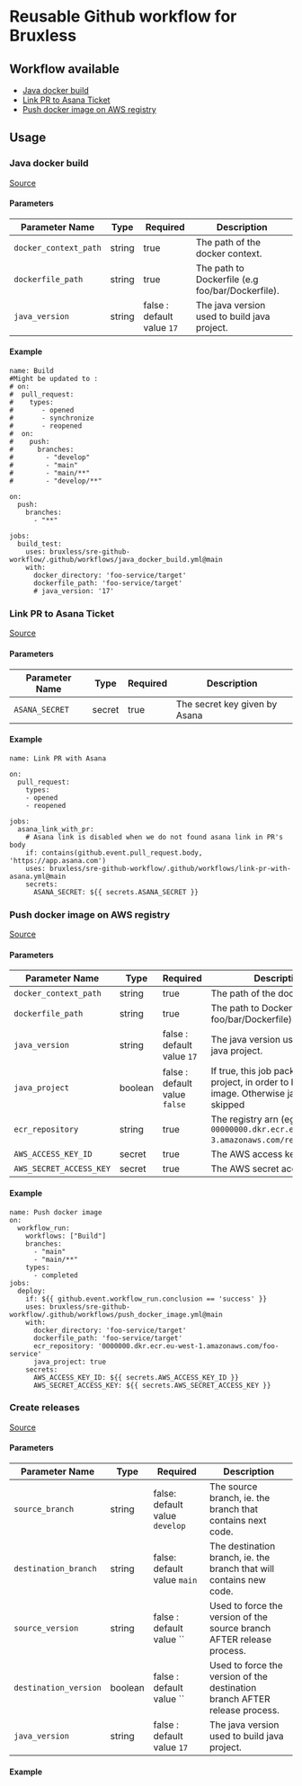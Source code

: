 # Reusable Github workflow for Bruxless

## Workflow available

- [Java docker build](#java-docker-build)
- [Link PR to Asana Ticket](#link-pr-to-asana-ticket)
- [Push docker image on AWS registry](#push-docker-image-on-aws-registry)

## Usage

### Java docker build

[Source](.github/workflows/java_docker_build.yml)

#### Parameters

| Parameter Name        | Type   | Required                   | Description                                      |
|-----------------------|--------|----------------------------|--------------------------------------------------|
| `docker_context_path` | string | true                       | The path of the docker context.                  |
| `dockerfile_path`     | string | true                       | The path to Dockerfile (e.g foo/bar/Dockerfile). |
| `java_version`        | string | false : default value `17` | The java version used to build java project.     |

#### Example

```
name: Build
#Might be updated to :
# on:
#  pull_request:
#    types:
#       - opened
#       - synchronize
#       - reopened
#  on:
#    push:
#      branches:
#        - "develop"
#        - "main"
#        - "main/**"
#        - "develop/**"

on:
  push:
    branches:
      - "**"

jobs:
  build_test:
    uses: bruxless/sre-github-workflow/.github/workflows/java_docker_build.yml@main
    with:
      docker_directory: 'foo-service/target'
      dockerfile_path: 'foo-service/target'
      # java_version: '17'
```

### Link PR to Asana Ticket

[Source](.github/workflows/link-pr-with-asana.yml)

#### Parameters

| Parameter Name | Type   | Required | Description                   |
|----------------|--------|----------|-------------------------------|
| `ASANA_SECRET` | secret | true     | The secret key given by Asana |

#### Example

```
name: Link PR with Asana

on:
  pull_request:
    types:
    - opened
    - reopened

jobs:
  asana_link_with_pr:
    # Asana link is disabled when we do not found asana link in PR's body
    if: contains(github.event.pull_request.body, 'https://app.asana.com')
    uses: bruxless/sre-github-workflow/.github/workflows/link-pr-with-asana.yml@main
    secrets:
      ASANA_SECRET: ${{ secrets.ASANA_SECRET }}
```

### Push docker image on AWS registry

[Source](.github/workflows/push_docker_image.yml)

#### Parameters

| Parameter Name          | Type    | Required                      | Description                                                                                            |
|-------------------------|---------|-------------------------------|--------------------------------------------------------------------------------------------------------|
| `docker_context_path`   | string  | true                          | The path of the docker context.                                                                        |
| `dockerfile_path`       | string  | true                          | The path to Dockerfile (e.g foo/bar/Dockerfile).                                                       |
| `java_version`          | string  | false : default value `17`    | The java version used to build java project.                                                           |
| `java_project`          | boolean | false : default value `false` | If true, this job package mvn project, in order to build docker image. Otherwise java build is skipped |
| `ecr_repository`        | string  | true                          | The registry arn (eg `00000000.dkr.ecr.eu-west-3.amazonaws.com/registry_name`)                         |
| `AWS_ACCESS_KEY_ID`     | secret  | true                          | The AWS access key id                                                                                  |
| `AWS_SECRET_ACCESS_KEY` | secret  | true                          | The AWS secret access id                                                                               |

#### Example

```
name: Push docker image
on:
  workflow_run:
    workflows: ["Build"]
    branches:
      - "main"
      - "main/**"
    types:
      - completed
jobs:
  deploy:
    if: ${{ github.event.workflow_run.conclusion == 'success' }}
    uses: bruxless/sre-github-workflow/.github/workflows/push_docker_image.yml@main
    with:
      docker_directory: 'foo-service/target'
      dockerfile_path: 'foo-service/target'
      ecr_repository: '0000000.dkr.ecr.eu-west-1.amazonaws.com/foo-service'
      java_project: true
    secrets:
      AWS_ACCESS_KEY_ID: ${{ secrets.AWS_ACCESS_KEY_ID }}
      AWS_SECRET_ACCESS_KEY: ${{ secrets.AWS_SECRET_ACCESS_KEY }}

```

### Create releases 

[Source](.github/workflows/maven_release.yml)

#### Parameters

| Parameter Name          | Type    | Required                       | Description                                                                |
|-------------------------|---------|--------------------------------|----------------------------------------------------------------------------|
| `source_branch`         | string  | false: default value `develop` | The source branch, ie. the branch that contains next code.                 |
| `destination_branch`    | string  | false: default value `main`    | The destination branch, ie. the branch that will contains new code.        |
| `source_version`        | string  | false : default value ``       | Used to force the version of the source branch AFTER release process.      |
| `destination_version`   | boolean | false : default value ``       | Used to force the version of the destination branch AFTER release process. |
| `java_version`          | string  | false : default value `17`     | The java version used to build java project.                               |

#### Example

```

```